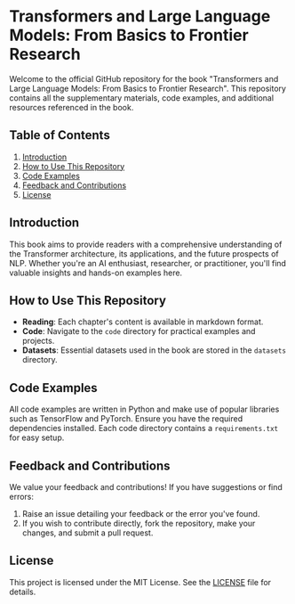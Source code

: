 # Transformers and Large Language Models: From Basics to Frontier Research

Welcome to the official GitHub repository for the book "Transformers and Large Language Models: From Basics to Frontier Research". This repository contains all the supplementary materials, code examples, and additional resources referenced in the book.

## Table of Contents

1. [Introduction](#introduction)
2. [How to Use This Repository](#how-to-use-this-repository)
3. [Code Examples](#code-examples)
4. [Feedback and Contributions](#feedback-and-contributions)
5. [License](#license)

## Introduction

This book aims to provide readers with a comprehensive understanding of the Transformer architecture, its applications, and the future prospects of NLP. Whether you're an AI enthusiast, researcher, or practitioner, you'll find valuable insights and hands-on examples here.

## How to Use This Repository

- **Reading**: Each chapter's content is available in markdown format.
- **Code**: Navigate to the `code` directory for practical examples and projects.
- **Datasets**: Essential datasets used in the book are stored in the `datasets` directory.

## Code Examples

All code examples are written in Python and make use of popular libraries such as TensorFlow and PyTorch. Ensure you have the required dependencies installed. Each code directory contains a `requirements.txt` for easy setup.

## Feedback and Contributions

We value your feedback and contributions! If you have suggestions or find errors:

1. Raise an issue detailing your feedback or the error you've found.
2. If you wish to contribute directly, fork the repository, make your changes, and submit a pull request.

## License

This project is licensed under the MIT License. See the [LICENSE](LICENSE.md) file for details.
